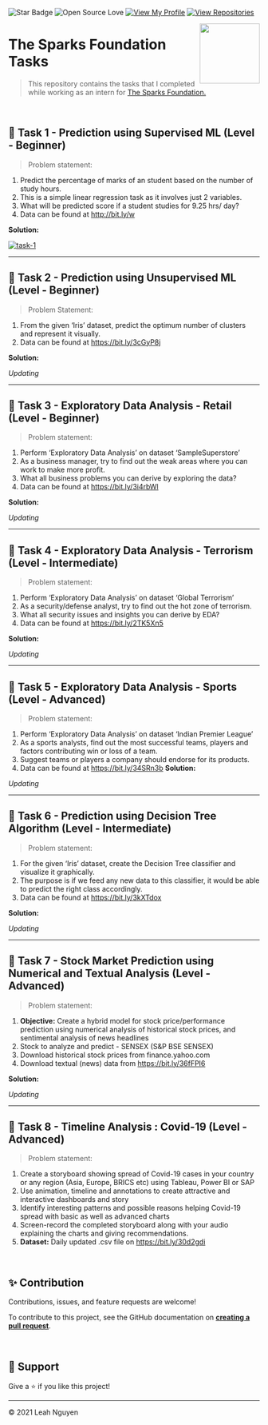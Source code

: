 ![Star Badge](https://img.shields.io/static/v1?label=%F0%9F%8C%9F&message=If%20Useful&style=style=flat&color=BC4E99)
![Open Source Love](https://badges.frapsoft.com/os/v1/open-source.svg?v=103)
[![View My Profile](https://img.shields.io/badge/View-My_Profile-green?logo=GitHub)](https://github.com/ndleah)
[![View Repositories](https://img.shields.io/badge/View-My_Repositories-blue?logo=GitHub)](https://github.com/ndleah?tab=repositories)

<img align = right height = 120 width = 120 src = https://www.thesparksfoundationsingapore.org/images/logo_small.png>

#  The Sparks Foundation Tasks
> This repository contains the tasks that I completed while working as an intern for [The Sparks Foundation.](https://www.thesparksfoundationsingapore.org/)

<br>

## 🌟 Task 1 - Prediction using Supervised ML (Level - Beginner)


> Problem statement:

1. Predict the percentage of marks of an student based on the number of study hours.
2. This is a simple linear regression task as it involves just 2 variables.
3. What will be predicted score if a student studies for 9.25 hrs/ day?
4. Data can be found at http://bit.ly/w

**Solution:**

[![task-1](https://img.shields.io/badge/Prediction_using_Supervised_ML-Level_Beginner-971901?style=for-the-badge&logo=GITHUB)](https://github.com/ndleah/TSF-data-science-internship/tree/main/Task%201%20-%20Prediction%20using%20Supervised%20ML%20-%20Beginner)

---

## 🌟 Task 2 - Prediction using Unsupervised ML (Level - Beginner)

> Problem Statement:
1. From the given ‘Iris’ dataset, predict the optimum number of clusters and represent it visually.
2. Data can be found at https://bit.ly/3cGyP8j

**Solution:**

*Updating*

---

## 🌟 Task 3 - Exploratory Data Analysis - Retail (Level - Beginner)

> Problem statement:

1. Perform ‘Exploratory Data Analysis’ on dataset ‘SampleSuperstore’
2. As a business manager, try to find out the weak areas where you can work to make more profit.
3. What all business problems you can derive by exploring the data?
4. Data can be found at https://bit.ly/3i4rbWl


**Solution:**

*Updating*

---

## 🌟 Task 4 - Exploratory Data Analysis - Terrorism (Level - Intermediate)

> Problem statement:

1. Perform ‘Exploratory Data Analysis’ on dataset ‘Global Terrorism’
2. As a security/defense analyst, try to find out the hot zone of terrorism.
3. What all security issues and insights you can derive by EDA?
4. Data can be found at https://bit.ly/2TK5Xn5

**Solution:**

*Updating*

---

## 🌟 Task 5 - Exploratory Data Analysis - Sports (Level - Advanced)

> Problem statement:

1. Perform ‘Exploratory Data Analysis’ on dataset ‘Indian Premier League’
2. As a sports analysts, find out the most successful teams, players and factors contributing win or loss of a team.
3. Suggest teams or players a company should endorse for its products.
4. Data can be found at https://bit.ly/34SRn3b
**Solution:**

*Updating*

---

## 🌟 Task 6 - Prediction using Decision Tree Algorithm (Level - Intermediate)

> Problem statement:

1. For the given ‘Iris’ dataset, create the Decision Tree classifier and visualize it graphically.
2. The purpose is if we feed any new data to this classifier, it would be able to predict the right class accordingly.
3. Data can be found at https://bit.ly/3kXTdox

**Solution:**

*Updating*


---

## 🌟 Task 7 - Stock Market Prediction using Numerical and Textual Analysis (Level - Advanced)

> Problem statement:

1. **Objective:** Create a hybrid model for stock price/performance prediction using numerical analysis of historical stock prices, and sentimental analysis of news headlines
2. Stock to analyze and predict - SENSEX (S&P BSE SENSEX)
3. Download historical stock prices from finance.yahoo.com
4. Download textual (news) data from https://bit.ly/36fFPI6

**Solution:**

*Updating*

---

## 🌟 Task 8 - Timeline Analysis : Covid-19 (Level - Advanced)

> Problem statement:

1. Create a storyboard showing spread of Covid-19 cases in your country or any region (Asia, Europe, BRICS etc) using Tableau, Power BI or SAP
2. Use animation, timeline and annotations to create attractive and interactive dashboards and story
3. Identify interesting patterns and possible reasons helping Covid-19 spread with basic as well as advanced charts
4. Screen-record the completed storyboard along with your audio explaining the charts and giving recommendations.
5. **Dataset:** Daily updated .csv file on https://bit.ly/30d2gdi

<br>

## ✨ Contribution

Contributions, issues, and feature requests are welcome!

To contribute to this project, see the GitHub documentation on **[creating a pull request](https://help.github.com/en/github/collaborating-with-issues-and-pull-requests/creating-a-pull-request)**.

<br>

## 👏 Support

Give a ⭐️ if you like this project!
___________________________________

<p>&copy; 2021 Leah Nguyen</p>
